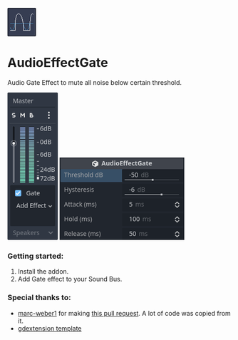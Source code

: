 ![Icon](https://github.com/BuzzLord/audio-gate/blob/main/icon.png?raw=true)
# AudioEffectGate
Audio Gate Effect to mute all noise below certain threshold.

![Screenshow showcasing effect added on an Audio Bus](https://github.com/BuzzLord/audio-gate/blob/main/raw/screenshot_bus.png) ![Screenshow showcasing effect's parameters](https://github.com/BuzzLord/audio-gate/blob/main/raw/screenshot_parameters.png)


### Getting started:
1. Install the addon.
2. Add Gate effect to your Sound Bus.

### Special thanks to:
- [marc-weber1](https://github.com/marc-weber1/) for making [this pull request](https://github.com/godotengine/godot/pull/86104). A lot of code was copied from it.
- [gdextension template](https://github.com/nathanfranke/gdextension)
